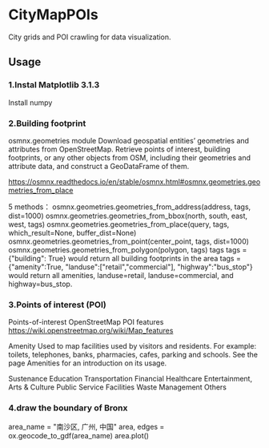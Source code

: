 # CityMapPOIs
City grids and POI crawling for data visualization.

## Usage
### 1.Instal Matplotlib 3.1.3
Install numpy
### 2.Building footprint
osmnx.geometries module
Download geospatial entities’ geometries and attributes from OpenStreetMap.
Retrieve points of interest, building footprints, or any other objects from OSM, including their geometries and attribute data, and construct a GeoDataFrame of them.

https://osmnx.readthedocs.io/en/stable/osmnx.html#osmnx.geometries.geometries_from_place

5 methods：
osmnx.geometries.geometries_from_address(address, tags, dist=1000)
osmnx.geometries.geometries_from_bbox(north, south, east, west, tags)
osmnx.geometries.geometries_from_place(query, tags, which_result=None, buffer_dist=None)
osmnx.geometries.geometries_from_point(center_point, tags, dist=1000)
osmnx.geometries.geometries_from_polygon(polygon, tags)
tags
tags = {"building": True} would return all building footprints in the area
tags = {"amenity":True, "landuse":["retail","commercial"], "highway":"bus_stop"} would return all amenities, landuse=retail, landuse=commercial, and highway=bus_stop.

### 3.Points of interest (POI)
Points-of-interest
OpenStreetMap POI features
https://wiki.openstreetmap.org/wiki/Map_features

Amenity
Used to map facilities used by visitors and residents. For example: toilets, telephones, banks, pharmacies, cafes, parking and schools. See the page Amenities for an introduction on its usage.

Sustenance
Education
Transportation
Financial
Healthcare
Entertainment, Arts & Culture
Public Service
Facilities
Waste Management
Others

### 4.draw the boundary of Bronx
area_name = "南沙区, 广州, 中国" area, edges = ox.geocode_to_gdf(area_name) area.plot()
